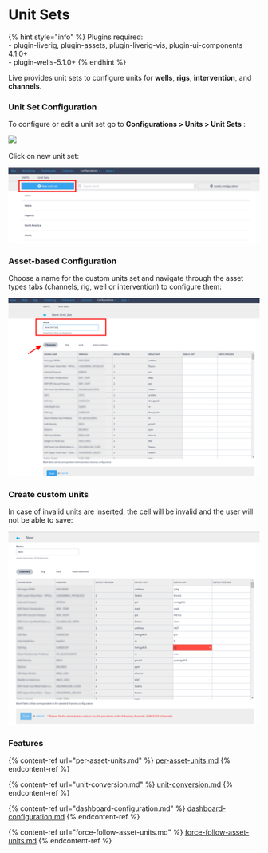 # Unit Sets

{% hint style="info" %}
Plugins required: \
\- plugin-liverig, plugin-assets, plugin-liverig-vis, plugin-ui-components 4.1.0+\
\- plugin-wells-5.1.0+
{% endhint %}

Live provides unit sets to configure units for **wells**, **rigs**, **intervention**, and **channels**.

### Unit Set Configuration

To configure or edit a unit set go to **Configurations > Units > Unit Sets** :

![](https://lh4.googleusercontent.com/MaRErZKklVSW\_bnVXiAkfr09o-6hvg9FfO43u32Dged4nX3yJsh1\_ivZFMQWpOLIGtvqG3zJ-YmbZEZ5a7CE\_3mVYXLdaZX4FW6i4NqSV-LoAH0CSHqVTrIWe0aKSa69Xmm1ZqXH)

Click on new unit set:

![](<../../.gitbook/assets/image (443).png>)

### Asset-based Configuration

Choose a name for the custom units set and navigate through the asset types tabs (channels, rig, well or intervention) to configure them:

![](<../../.gitbook/assets/image (32).png>)

### Create custom units&#x20;

In case of invalid units are inserted, the cell will be invalid and the user will not be able to save:

![](<../../.gitbook/assets/image (511).png>)

### Features

{% content-ref url="per-asset-units.md" %}
[per-asset-units.md](per-asset-units.md)
{% endcontent-ref %}

{% content-ref url="unit-conversion.md" %}
[unit-conversion.md](unit-conversion.md)
{% endcontent-ref %}

{% content-ref url="dashboard-configuration.md" %}
[dashboard-configuration.md](dashboard-configuration.md)
{% endcontent-ref %}

{% content-ref url="force-follow-asset-units.md" %}
[force-follow-asset-units.md](force-follow-asset-units.md)
{% endcontent-ref %}
